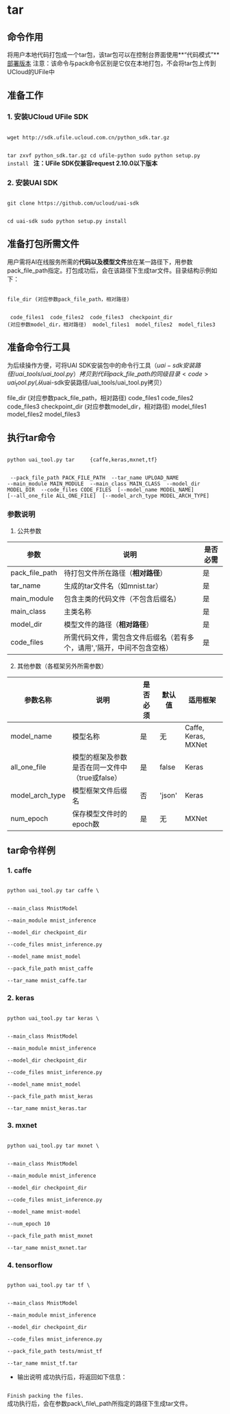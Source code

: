 

# tar
## 命令作用
将用户本地代码打包成一个tar包，该tar包可以在控制台界面使用**“代码模式”**[部署版本](ai/uai-inference/use/oplist/deploy) 
注意：该命令与pack命令区别是它仅在本地打包，不会将tar包上传到UCloud的UFile中

## 准备工作
### 1. 安装UCloud UFile SDK  

<code>
wget http://sdk.ufile.ucloud.com.cn/python_sdk.tar.gz

tar zxvf python_sdk.tar.gz
cd ufile-python
sudo python setup.py install
</code>
**注：UFile SDK仅兼容request 2.10.0以下版本**

### 2. 安装UAI SDK

<code>
git clone https://github.com/ucloud/uai-sdk

cd uai-sdk
sudo python setup.py install
</code>

## 准备打包所需文件
用户需将AI在线服务所需的**代码以及模型文件**放在某一路径下，用参数pack\_file\_path指定。打包成功后，会在该路径下生成tar文件。目录结构示例如下：

<code>
file_dir (对应参数pack_file_path，相对路径)

​    code_files1
​    code_files2
​    code_files3
​    checkpoint_dir (对应参数model_dir，相对路径)
​        model_files1
​        model_files2
​        model_files3
</code>

## 准备命令行工具
为后续操作方便，可将UAI SDK安装包中的命令行工具（$uai-sdk安装路径/uai\_tools/uai\_tool.py）拷贝到代码pack\_file\_path的同级目录
<code>
uai_tool.py (从$uai-sdk安装路径/uai_tools/uai_tool.py拷贝）

file_dir (对应参数pack_file_path，相对路径)
    code_files1
    code_files2
    code_files3
    checkpoint_dir (对应参数model_dir，相对路径)
        model_files1
        model_files2
        model_files3
</code>

## 执行tar命令
<code>
python uai_tool.py tar     {caffe,keras,mxnet,tf}

​                           --pack_file_path PACK_FILE_PATH
​                           --tar_name UPLOAD_NAME
​                           --main_module MAIN_MODULE 
​                           --main_class MAIN_CLASS
​                           --model_dir MODEL_DIR 
​                           --code_files CODE_FILES
​                           [--model_name MODEL_NAME]
​                           [--all_one_file ALL_ONE_FILE]
​                           [--model_arch_type MODEL_ARCH_TYPE]
</code>

### 参数说明
1. 公共参数 

| 参数 | 说明 | 是否必需 |
| ---- | ---- | -------- |
| pack\_file\_path  | 待打包文件所在路径（**相对路径**）                  | 是     |
| tar\_name         | 生成的tar文件名（如mnist.tar）                  | 是     |
| main\_module      | 包含主类的代码文件（不包含后缀名）                      | 是     |
| main\_class       | 主类名称                                   | 是     |
| model\_dir        | 模型文件的路径（**相对路径**）                          | 是     |
| code\_files       | 所需代码文件，需包含文件后缀名（若有多个，请用','隔开，中间不包含空格）  | 是     |

2. 其他参数（各框架另外所需参数）

| 参数名称 | 说明 | 是否必须 | 默认值 | 适用框架 |
| -------- | ---- | -------- | ------ | -------- |
| model\_name        | 模型名称                          | 是     | 无       | Caffe, Keras, MXNet  |
| all_one\_file      | 模型的框架及参数是否在同一文件中（true或false）  | 是     | false   | Keras                |
| model\_arch\_type  | 模型框架文件后缀名                     | 否     | 'json'  | Keras                |
| num\_epoch         | 保存模型文件时的epoch数                | 是     | 无       | MXNet                |

## tar命令样例
### 1. caffe
<code>
python uai_tool.py tar caffe \

--main_class MnistModel  \
--main_module mnist_inference  \
--model_dir checkpoint_dir  \
--code_files mnist_inference.py  \
--model_name mnist_model  \
--pack_file_path mnist_caffe \
--tar_name mnist_caffe.tar 
</code>

### 2. keras
<code>
python uai_tool.py tar keras \

--main_class MnistModel  \
--main_module mnist_inference  \
--model_dir checkpoint_dir  \
--code_files mnist_inference.py  \
--model_name mnist_model  \
--pack_file_path mnist_keras \
--tar_name mnist_keras.tar
</code>

### 3. mxnet
<code>
python uai_tool.py tar mxnet \

--main_class MnistModel  \
--main_module mnist_inference  \
--model_dir checkpoint_dir  \
--code_files mnist_inference.py  \
--model_name mnist-model  \
--num_epoch 10 \
--pack_file_path mnist_mxnet  \
--tar_name mnist_mxnet.tar
</code>

### 4. tensorflow
<code>
python uai_tool.py tar tf \

--main_class MnistModel \
--main_module mnist_inference \
--model_dir checkpoint_dir \
--code_files mnist_inference.py \
--pack_file_path tests/mnist_tf \
--tar_name mnist_tf.tar
</code>

  * 输出说明
成功执行后，将返回如下信息：
<code>
Finish packing the files.
</code>
成功执行后，会在参数pack\_file\_path所指定的路径下生成tar文件。